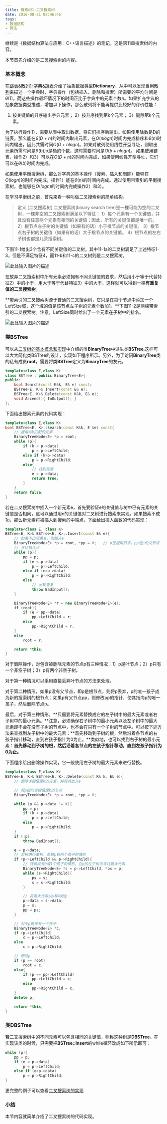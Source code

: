 ```yaml
---
title: 搜索树1-二叉搜索树
date: 2016-08-31 08:46:46
tags:
- 数据结构
- 算法
---
```

继续是《数据结构算法与应用：C++语言描述》的笔记，这是第11章搜索树的内容。

本节首先介绍的是二叉搜索树的内容。

### 基本概念
  在[跳表&散列1-字典&跳表][1]介绍了抽象数据类型**Dictionary**，从中可以发现当用[散列][2]来描述一个字典时，字典操作（包括插入、删除和搜索）所需要的平均时间是$\theta(1)$。而这些操作最坏情况下的时间正比于字典中的元素个数$n$。如果扩充字典的抽象数据类型描述，增加以下操作，那么散列将不能再提供比较好的评价性能：
  1) 按关键值的升序输出字典元素；
  2）按升序找到第k个元素；
  3）删除第k个元素。

  为了执行操作1），需要从表中取出数据，将它们排序后输出。如果使用除数是D的链表，那么能在$\theta(D+n)$的时间内取出元素，在$O(nlogn)$时间内完成排序和$\theta(n)$时间内输出，因此共需时间$O(D+nlogn)$。如果对散列使用线性开型寻址，则取出元素所需时间是$\theta(b)$,b是桶的个数，这时需要时间是$O(b+nlogn)$。
  如果使用链表，操作2）和3）可以在$O(D+n)$的时间内完成，如果使用线性开型寻址，它们可以在$\theta(b)$时间内完成。

  如果使用平衡搜索树，那么对字典的基本操作（搜索、插入和删除）能够在$O(logn)$的时间内完成，操作1）能在$\theta(n)$的时间内完成。通过使用带索引的平衡搜索树，也能够在$O(logn)$的时间内完成操作2）和3）。

  在学习平衡树之前，首先来看一种叫做二叉搜索树的简单结构。

> 定义 [二叉搜索树] 二叉搜索树(binary search tree)是一棵可能为空的二叉树，一棵非空的二叉搜索树满足以下特征：
> 1）每个元素有一个关键值，并且没有任意两个元素有相同的关键值；因此，所有的关键值都是唯一的。
> 2）根节点左子树的关键值（如果有的话）小于根节点的关键值。
> 3）根节点右子树的关键值（如果有的话）大于根节点的关键值。
> 4）根节点的左右子树也都是儿茶搜索树。

下图11-1给出3个含有不同关键值的二叉树，其中11-1a的二叉树满足了上述特征1-3，但是不满足特征4，而11-b和11-c的二叉树则是二叉搜索树。

![此处输入图片的描述][3]

在放弃二叉搜索树中所有元素必须拥有不同关键值的要求，然后用小于等于代替特征2）中的小于，用大于等于代替特征3）中的大于，这样就可以得到一棵**有重复值的二叉搜索树**。

**带索引的二叉搜索树源于普通的二叉搜索树，它只是在每个节点中添加一个LeftSize域，这个域的值是该节点左子树的元素个数加1。**下图11-2是两棵带索引的二叉搜索树。注意，LeftSize同时给出了一个元素在子树中的排名。

![此处输入图片的描述][4]


### 类BSTree
  可以从[二叉树的基本概念和实现][5]中介绍的类**BinaryTree**中派生类**BSTree**,这样可以大大简化类BSTree的设计，实现如下程序所示。另外，为了访问**BinaryTree**类的私有成员**root**，需要将类**BSTree**定义为**BinaryTree**的友元。
```c++
template<class E,class K>
class BSTree : public BinaryTree<E>{
public:
    bool Search(const K&k, E& e) const;
    BSTree<E, K>& Insert(const E& e);
    BSTree<E, K>& Delete(const K&k, E& e);
    void Ascend(){ InOutput(); }
};
```

下面给出搜索元素的代码实现：
```c++
template<class E,class K>
bool BSTree<E, K>::Search(const K&k, E &e) const{
    // 搜索与k匹配的元素
    BinaryTreeNode<E> *p = root;
    while (p){
        if (k < p->data)
            p = p->LeftChild;
        else if (k>p->data)
            p = p->RightChild;
        else{
            // 找到元素
            e = p->data;
            return true;
        }
    }
    return false;
}
```

若在二叉搜索树中插入一个新元素e，首先要验证e的关键值与树中已有元素的关键值是否相同，这可以通过用e的关键值对二叉树进行搜索来实现。如果搜索不成功，那么新元素将被插入到搜索的中端点，下面给出插入函数的代码实现：
```c++
template<class E, class K>
BSTree<E, K>& BSTree<E, K>::Insert(const E& e){
    // 如果不出现重复，则插入e
    BinaryTreeNode<E> *p = root, *pp = 0;   // p是搜索节点，pp是p的父节点
    // 寻找插入点
    while (p){
        pp = p;
        if (e < p->data)
            p = p->LeftChild;
        else if (e>p->data)
            p = p->RightChild;
        else
            // 出现重复
            throw BadInput();
    }

    BinaryTreeNode<E> *r = new BinaryTreeNode<E>(e);
    if (root){
        if (e < pp->data)
            pp->LeftChild = r;
        else
            pp->RightChild = r;
    }
    else
        root = r;

    return *this;
}
```

对于删除操作，对包含被删除元素的节点p有三种情况：1）p是叶节点；2）p只有一个非空子树；3）p有两个非空子树。

对于第一种情况可以采用直接丢弃叶节点的方法来处理。

对于第二种情形，如果p没有父节点，即p是根节点，则将p丢弃，p的唯一孩子成为新的搜索树的根节点；如果p有父节点pp，则修改pp的指针，使其指向p的唯一孩子，然后删除节点p。

最后，对于第三种情形，**只需要将元素替换成它的左子树中的最大元素或者右子树中的最小元素。**注意，必须确保右子树中的最小元素以及左子树中的最大元素即不会在没有子树的节点中，也不会在只有一个子树的节点中。可以按下述方法来查找到左子树中的最大元素：**首先移动到子树的根，然后沿着各节点的右孩子指针移动，直到右孩子指针为0为止。**类似地，也可以找到右子树的最小元素：**首先移动到子树的根，然后沿着各节点的左孩子指针移动，直到左孩子指针为0为止。**

下面程序给出删除操作实现，它一般使用左子树的最大元素来进行替换。
```c++
template<class E,class K>
BSTree<E, K>& BSTree<E, K>::Delete(const K& k, E& e){
    // 删除关键值是k的元素，并将其放入e

    // 将p指向关键值是k的节点
    BinaryTreeNode<E> *p = root, *pp = 0;

    while (p && p->data != k){
        pp = p;
        if (k < p->data)
            p = p->LeftChild;
        else
            p = p->RightChild;
    }
    if (!p)
        throw BadInput();

    e = p->data;
    // 对树进行重构，处理p有两个孩子的情形
    if (p->LeftChild && p->RightChild){
        // 转换成有0或1个孩子的情形，在p的左子树中寻找最大元素
        BinaryTreeNode<E> *s = p->LeftChild, *ps = p;
        while (s->RightChild){
            ps = s;
            s = s->RightChild;
        }

        // 将最大元素从s移动到p
        p->data = s->data;
        p = s;
        pp = ps;
    }

    // 对于p最多有一个孩子
    BinaryTreeNode<E> *c;
    if (p->LeftChild)
        c = p->LeftChild;
    else
        c = p->RightChild;

    // 删除p
    if (p == root)
        root = c;
    else{
        if (p == pp->LeftChild)
            pp->LeftChild = c;
        else
            pp->RightChild = c;
    }
    delete p;

    return *this;
}
```

### 类DBSTree
  若二叉搜索树中的不同元素可以包含相同的关键值，则称这种树是**DBSTree**。在实现该类的时候，只需要把**BSTree::Insert**的while循环改成如下所示即可：
```c++
while (p){
    pp = p;
    if (e < p->data)
        p = p->LeftChild;
    else if (e>p->data)
        p = p->RightChild;
}
```

更完整的例子可以查看[二叉搜索树的实现][6]

### 小结
  本节内容就简单介绍了二叉搜索树的代码实现。


[1]: http://ccc013.github.io/2016/07/27/%E8%B7%B3%E8%A1%A8-%E6%95%A3%E5%88%971-%E5%AD%97%E5%85%B8-%E8%B7%B3%E8%A1%A8/
[2]: http://ccc013.github.io/2016/08/07/%E8%B7%B3%E8%A1%A8-%E6%95%A3%E5%88%972-%E6%95%A3%E5%88%97/
[3]: http://7xrluf.com1.z0.glb.clouddn.com/%E4%BA%8C%E5%8F%89%E6%90%9C%E7%B4%A2%E6%A0%911.png
[4]: http://7xrluf.com1.z0.glb.clouddn.com/%E4%BA%8C%E5%8F%89%E6%90%9C%E7%B4%A2%E6%A0%912.png
[5]: http://ccc013.github.io/2016/08/18/%E4%BA%8C%E5%8F%89%E6%A0%91%E7%9A%84%E5%9F%BA%E6%9C%AC%E6%A6%82%E5%BF%B5%E5%92%8C%E5%AE%9E%E7%8E%B0/
[6]: https://github.com/ccc013/DataStructe-Algorithms_Study/blob/master/SearchTrees/BSTree.h

